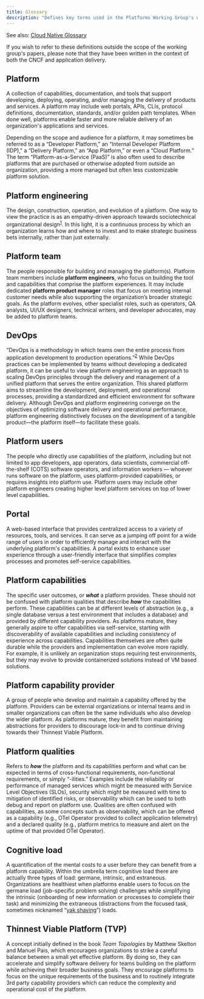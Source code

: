 ```yaml
---
title: Glossary
description: "Defines key terms used in the Platforms Working Group's writings."
---
```


See also: [Cloud Native Glossary](https://glossary.cncf.io/)

If you wish to refer to these definitions outside the scope of the working group's papers, please note that they have been written in the context of both the CNCF and application delivery.

## Platform
A collection of capabilities, documentation, and tools that support developing, deploying, operating, and/or managing the delivery of products and services. A platform may include web portals, APIs, CLIs, protocol definitions, documentation, standards, and/or golden path templates. When done well, platforms enable faster and more reliable delivery of an organization's applications and services.

Depending on the scope and audience for a platform, it may sometimes be referred to as a “Developer Platform,” an “Internal Developer Platform (IDP),"  a “Delivery Platform,” an “App Platform,” or even a “Cloud Platform.” The term “Platform-as-a-Service (PaaS)” is also often used to describe platforms that are purchased or otherwise adopted from outside an organization, providing a more managed but often less customizable platform solution.

## Platform engineering
The design, construction, operation, and evolution of a platform. One way to view the practice is as an empathy-driven approach towards sociotechnical organizational design<sup><a href="https://hazelweakly.me/talks/qcon-sf-2023/slides#22">1</a></sup>. In this light, it is a continuous process by which an organization learns how and where to invest and to make strategic business bets internally, rather than just externally.

## Platform team
The people responsible for building and managing the platform(s). Platform team members include **platform engineers**, who focus on building the tool and capabilities that comprise the platform experiences. It may include dedicated **platform product manager** roles that focus on meeting internal customer needs while also supporting the organization’s broader strategic goals. As the platform evolves, other specialist roles, such as operators, QA analysts, UI/UX designers, technical writers, and developer advocates, may be added to platform teams.

## DevOps
“DevOps is a methodology in which teams own the entire process from application development to production operations.”<sup><a href="https://glossary.cncf.io/devops/">2</a></sup> While DevOps practices can be implemented by teams without developing a dedicated platform, it can be useful to view platform engineering as an approach to scaling DevOps principles through the delivery and management of a unified platform that serves the entire organization. This shared platform aims to streamline the development, deployment, and operational processes, providing a standardized and efficient environment for software delivery. Although DevOps and platform engineering converge on the objectives of optimizing software delivery and operational performance, platform engineering distinctively focuses on the development of a tangible product—the platform itself—to facilitate these goals.

## Platform users
The people who directly use capabilities of the platform, including but not limited to app developers, app operators, data scientists, commercial off-the-shelf (COTS) software operators, and information workers — whoever runs software on the platform, uses platform-provided capabilities, or requires insights into platform use. Platform users may include other platform engineers creating higher level platform services on top of lower level capabilities.

## Portal
A web-based interface that provides centralized access to a variety of resources, tools, and services. It can serve as a jumping off point for a wide range of users in order to efficiently manage and interact with the underlying platform's capabilities. A portal exists to enhance user experience through a user-friendly interface that simplifies complex processes and promotes self-service capabilities.

## Platform capabilities
The specific user outcomes, or **_what_** a platform provides. These should not be confused with platform qualities that describe **_how_** the capabilities perform. These capabilities can be at different levels of abstraction (e.g., a single database versus a test environment that includes a database) and provided by different capability providers. As platforms mature, they generally aspire to offer capabilities via self-service, starting with discoverability of available capabilities and including consistency of experience across capabilities. Capabilities themselves are often quite durable while the providers and implementation can evolve more rapidly. For example, it is unlikely an organization stops requiring test environments, but they may evolve to provide containerized solutions instead of VM based solutions.

## Platform capability provider
A group of people who develop and maintain a capability offered by the platform. Providers can be external organizations or internal teams and in smaller organizations can often be the same individuals who also develop the wider platform. As platforms mature, they benefit from maintaining abstractions for providers to discourage lock-in and to continue driving towards their Thinnest Viable Platform.

## Platform qualities
Refers to **_how_** the platform and its capabilities perform and what can be expected in terms of cross-functional requirements, non-functional requirements, or simply “-ilities.” Examples include the reliability or performance of managed services which might be measured with Service Level Objectives (SLOs), security which might be measured with time to mitigation of identified risks, or observability which can be used to both debug and report on platform use. Qualities are often confused with capabilities, as some concepts such as observability, which can be offered as a capability (e.g., OTel Operator provided to collect application telemetry) and a declared quality (e.g., platform metrics to measure and alert on the uptime of that provided OTel Operator).

## Cognitive load
A quantification of the mental costs to a user before they can benefit from a platform capability. Within the umbrella term cognitive load there are actually three types of load: germane, intrinsic, and extraneous. Organizations are healthiest when platforms enable users to focus on the germane load (job-specific problem solving) challenges while simplifying the intrinsic (onboarding of new information or processes to complete their task) and minimizing the extraneous (distractions from the focused task, sometimes nicknamed “[yak shaving](https://en.wiktionary.org/wiki/yak_shaving#:~:text=yak%20shaving%20(uncountable),to%20solve%20a%20larger%20problem.)”) loads.

## Thinnest Viable Platform (TVP)
A concept initially defined in the book _Team Topologies_ by Matthew Skelton and Manuel Pais, which encourages organizations to strike a careful balance between a small yet effective platform. By doing so, they can accelerate and simplify software delivery for teams building on the platform while achieving their broader business goals. They encourage platforms to focus on the unique requirements of the business and to routinely integrate 3rd party capability providers which can reduce the complexity and operational cost of the platform.
